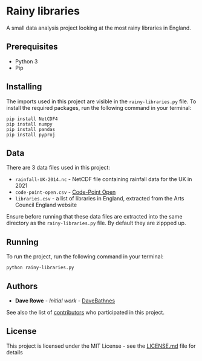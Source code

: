 # Rainy libraries 

A small data analysis project looking at the most rainy libraries in England.

## Prerequisites

* Python 3
* Pip

## Installing

The imports used in this project are visible in the ```rainy-libraries.py``` file. To install the required packages, run the following command in your terminal:


```console
pip install NetCDF4
pip install numpy
pip install pandas
pip install pyproj
```

## Data

There are 3 data files used in this project:

* ```rainfall-UK-2014.nc``` - NetCDF file containing rainfall data for the UK in 2021
* ```code-point-open.csv``` - [Code-Point Open](https://www.ordnancesurvey.co.uk/business-and-government/products/code-point-open.html)
* ```libraries.csv``` - a list of libraries in England, extracted from the Arts Council England website

Ensure before running that these data files are extracted into the same directory as the ```rainy-libraries.py``` file. By default they are zippped up.

## Running

To run the project, run the following command in your terminal:

```console
python rainy-libraries.py
```

## Authors

* **Dave Rowe** - *Initial work* - [DaveBathnes](https://github.com/DaveBathnes)

See also the list of [contributors](https://github.com/librarieshacked/rainy-libraries/contributors) who participated in this project.

## License

This project is licensed under the MIT License - see the [LICENSE.md](LICENSE.md) file for details
